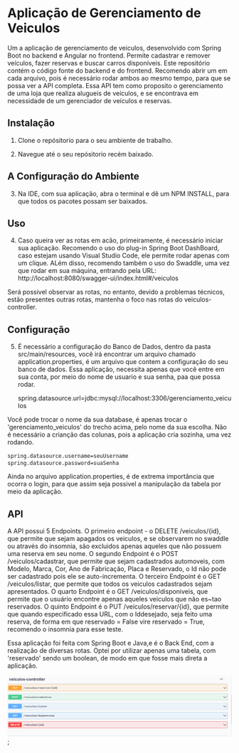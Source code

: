 # Aplicação de Gerenciamento de Veiculos

Um a aplicação de gerenciamento de veiculos, desenvolvido com Spring Boot no backend e Angular no frontend. Permite cadastrar e remover veículos, fazer reservas e buscar carros disponíveis. Este repositório contém o código fonte do backend e do frontend. Recomendo abrir um em cada arquivo, pois é necessário rodar ambos ao mesmo tempo, para que se possa ver a API completa. Essa API tem como proposito o gerenciamento de uma loja que realiza alugueis de veículos, e se encontrava em necessidade de um gerenciador de veículos e reservas.

## Instalação

1. Clone o repósitorio para o seu ambiente de trabalho.

2. Navegue até o seu repósitorio recém baixado.

## A Configuração do Ambiente

3. Na IDE, com sua aplicação, abra o terminal e dê um NPM INSTALL, para que todos os pacotes possam ser baixados.

## Uso

4. Caso queira ver as rotas em acão, primeiramente, é necessário iniciar sua aplicação. Recomendo o uso do plug-in Spring Boot DashBoard, caso estejam usando Visual Studio Code, ele permite rodar apenas com um clique. ALém disso, recomendo também o uso do Swaddle, uma vez que rodar em sua máquina, entrando pela URL:
   http://localhost:8080/swagger-ui/index.html#/veiculos

Será possivel observar as rotas, no entanto, devido a problemas técnicos, estão presentes outras rotas, mantenha o foco nas rotas do veiculos-controller.

## Configuração

5. É necessário a configuração do Banco de Dados, dentro da pasta src/main/resources, você irá encontrar um arquivo chamado application.properties, é um arquivo que contem a configuração do seu banco de dados. Essa aplicação, necessita apenas que você entre em sua conta, por meio do nome de usuario e sua senha, paa que possa rodar.

   spring.datasource.url=jdbc:mysql://localhost:3306/gerenciamento_veiculos

Você pode trocar o nome da sua database, é apenas trocar o 'gerenciamento_veiculos' do trecho acima, pelo nome da sua escolha. Não é necessário a crianção das colunas, pois a aplicação cria sozinha, uma vez rodando.

    spring.datasource.username=seuUsername
    spring.datasource.password=suaSenha

Ainda no arquivo application.properties, é de extrema importância que ocorra o login, para que assim seja possivel a manipulação da tabela por meio da aplicação.

## API

A API possui 5 Endpoints. O primeiro endpoint - o DELETE /veiculos/{id}, que permite que sejam apagados os veiculos, e se observarem no swaddle ou através do insomnia, são excluidos apenas aqueles que não possuem uma reserva em seu nome.
O segundo Endpoint é o POST /veiculos/cadastrar, que permite que sejam cadastrados automoveis, com Modelo, Marca, Cor, Ano de Fabricação, Placa e Reservado, o Id não pode ser cadastrado pois ele se auto-incrementa.
O terceiro Endpoint é o GET /veiculos/listar, que permite que todos os veiculos cadastrados sejam apresentados.
O quarto Endpoint é o GET /veiculos/disponiveis, que permite que o usuário encontre apenas aqueles veiculos que não es~tao reservados.
O quinto Endpoint é o PUT /veiculos/reservar/{id}, que permite que quando especificado essa URL, com o Iddesejado, seja feito uma reserva, de forma em que reservado = False vire reservado = True, recomendo o insomnia para esse teste.

Essa aplicação foi feita com Spring Boot e Java,e é o Back End, com a realização de diversas rotas. Optei por utilizar apenas uma tabela, com 'reservado' sendo um boolean, de modo em que fosse mais direta a aplicação.

![Meus EndPoints!](img/img1.png);
